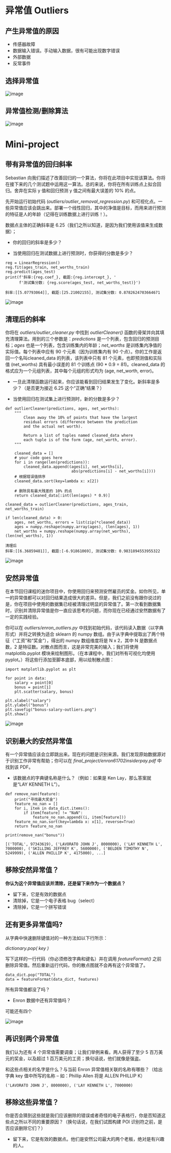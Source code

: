 # 异常值 Outliers

## 产生异常值的原因

- 传感器故障
- 数据输入错误。手动输入数据，很有可能出现数字错误
- 外部数据
- 反常事件

## 选择异常值

![image](https://raw.githubusercontent.com/hufe09/GitNote-Images/master/Picee/image.y33enfut0wj.png)

## 异常值检测/删除算法

![image](https://raw.githubusercontent.com/hufe09/GitNote-Images/master/Picee/image.fhd8iuogb2c.png)

# Mini-project

## 带有异常值的回归斜率

Sebastian 向我们描述了改善回归的一个算法，你将在此项目中实现该算法。你将在接下来的几个测试题中运用这一算法。总的来说，你将在所有训练点上拟合回归。舍弃在实际 y 值和回归预测 y 值之间有最大误差的 10% 的点。

先开始运行初始代码 (*outliers/outlier_removal_regression.py*) 和可视化点。一些异常值应该会跳出来。部署一个线性回归，其中的净值是目标，而用来进行预测的特征是人的年龄（记得在训练数据上进行训练！）。

数据点主体的正确斜率是 6.25（我们之所以知道，是因为我们使用该值来生成数据）；

- 你的回归的斜率是多少？

- 当使用回归在测试数据上进行预测时，你获得的分数是多少？

```
reg = LinearRegression()
reg.fit(ages_train, net_worths_train)
reg.predict(ages_test)
print(f'斜率:{reg.coef_}, 截距:{reg.intercept_}, '
      f'测试集分数: {reg.score(ages_test, net_worths_test)}')
```

```
斜率:[[5.07793064]], 截距:[25.21002155], 测试集分数: 0.8782624703664671
```

![image](https://raw.githubusercontent.com/hufe09/GitNote-Images/master/Picee/before_clean.93qo0ibespi.png)

## 清理后的斜率

你将在 *outliers/outlier_cleaner.py* 中找到 *outlierCleaner()* 函数的骨架并向其填充清理算法。用到的三个参数是：*predictions* 是一个列表，包含回归的预测目标；*ages* 也是一个列表，包含训练集内的年龄；*net_worths* 是训练集内净值的实际值。每个列表中应有 90 个元素（因为训练集内有 90 个点）。你的工作是返回一个名叫cleaned_data 的列表，该列表中只有 81 个元素，也即预测值和实际值 (net_worths) 具有最小误差的 81 个训练点 (90 * 0.9 = 81)。cleaned_data 的格式应为一个元组列表，其中每个元组的形式均为 (age, net_worth, error)。

- 一旦此清理函数运行起来，你应该能看到回归结果发生了变化。新斜率是多少？（是否更为接近 6.25 这个“正确”结果？）

- 当使用回归在测试集上进行预测时，新的分数是多少？

```
def outlierCleaner(predictions, ages, net_worths):
    """
        Clean away the 10% of points that have the largest
        residual errors (difference between the prediction
        and the actual net worth).

        Return a list of tuples named cleaned_data where 
        each tuple is of the form (age, net_worth, error).
    """

    cleaned_data = []
    # your code goes here
    for i in range(len(predictions)):
        cleaned_data.append((ages[i], net_worths[i],
                             abs(predictions[i] - net_worths[i])))
    # 根据错误值排序
    cleaned_data.sort(key=lambda x: x[2])

    # 删除具有最大残差的 10% 的点
    return cleaned_data[:int(len(ages) * 0.9)]

cleaned_data = outlierCleaner(predictions, ages_train, net_worths_train)

if len(cleaned_data) > 0:
    ages, net_worths, errors = list(zip(*cleaned_data))
    ages = numpy.reshape(numpy.array(ages), (len(ages), 1))
    net_worths = numpy.reshape(numpy.array(net_worths), (len(net_worths), 1))  
```

```
清理后
斜率:[[6.36859481]], 截距:[-6.91861069], 测试集分数: 0.9831894553955322
```

![image](https://raw.githubusercontent.com/hufe09/GitNote-Images/master/Picee/after_clean.g3b17ga0syd.png)

## 安然异常值

在本节回归课程的迷你项目中，你使用回归来预测安然雇员的奖金。如你所见，单一的异常值都可以对回归结果造成很大的差异。但是，我们之前没有跟你说过的是，你在项目中使用的数据集已经被清理过明显的异常值了。第一次看到数据集时，识别并清除异常值是你一直应该思考的问题，而你现在已经通过安然数据有了一定的实践经验。

你可以在 *outliers/enron_outliers.py* 中找到初始代码，该代码读入数据（以字典形式）并将之转换为适合 sklearn 的 numpy 数组。由于从字典中提取出了两个特征（“工资”和“奖金”），得出的 numpy 数组维度将是 N x 2，其中 N 是数据点数，2 是特征数。对散点图而言，这是非常完美的输入；我们将使用 matplotlib.pyplot 模块来绘制图形。（在本课程中，我们对所有可视化均使用 pyplot。）将这些行添加至脚本底部，用以绘制散点图： 

```
import matplotlib.pyplot as plt

for point in data:
    salary = point[0]
    bonus = point[1]
    plt.scatter(salary, bonus)

plt.xlabel("salary")
plt.ylabel("bonus")
plt.savefig("bonus-salary-outliers.png")
plt.show()
```

![image](https://raw.githubusercontent.com/hufe09/GitNote-Images/master/Picee/bonus-salary-outliers.5y0t92nm56a.png)

## 识别最大的安然异常值

有一个异常值应该会立即跳出来。现在的问题是识别来源。我们发现原始数据源对于识别工作非常有帮助；你可以在 *final_project/enron61702insiderpay.pdf* 中找到该 PDF。

- 该数据点的字典键名称是什么？（例如：如果是 Ken Lay，那么答案就是“LAY KENNETH L”）。

```
def remove_nan(feature):
    print("寻找最大奖金")
    feature_no_nan = []
    for i, item in data_dict.items():
        if item[feature] != "NaN":
            feature_no_nan.append((i, item[feature]))
    feature_no_nan.sort(key=lambda x: x[1], reverse=True)
    return feature_no_nan
    
print(remove_nan("bonus"))
```

```
[('TOTAL', 97343619), ('LAVORATO JOHN J', 8000000), ('LAY KENNETH L', 7000000), ('SKILLING JEFFREY K', 5600000), ('BELDEN TIMOTHY N', 5249999), ('ALLEN PHILLIP K', 4175000), ...]
```

## 移除安然异常值？
**你认为这个异常值应该并清除，还是留下来作为一个数据点？**

- 留下来，它是有效的数据点
- 清除掉，它是一个电子表格 bug（select）
- 清除掉，它是一个拼写错误

## 还有更多异常值吗?

从字典中快速删除键值对的一种方法如以下行所示：

*dictionary.pop( key )*

写下这样的一行代码（你必须修改字典和键名）并在调用 *featureFormat()* 之前删除异常值。然后重新运行代码，你的散点图就不会再有这个异常值了。

```
data_dict.pop("TOTAL")
data = featureFormat(data_dict, features)
```

所有异常值都没了吗？

- Enron 数据中还有异常值吗？ 

可能还有四个

![image](https://raw.githubusercontent.com/hufe09/GitNote-Images/master/Picee/bonus-salary-outliers.9uo2wzsfz3b.png)

## 再识别两个异常值

我们认为还有 4 个异常值需要调查；让我们举例来看。两人获得了至少 5 百万美元的奖金，以及超过 1 百万美元的工资；换句话说，他们就像是强盗。

和这些点相关的名字是什么？与当前 Enron 异常值相关联的名称有哪些？（给出字典 key 值中所写的名称 – 如：Phillip Allen 将是 ALLEN PHILLIP K）

```
('LAVORATO JOHN J', 8000000), ('LAY KENNETH L', 7000000)
```

## 移除这些异常值？

你是否会猜到这些就是我们应该删除的错误或者奇怪的电子表格行，你是否知道这些点之所以不同的重要原因？（换句话说，在我们试图构建 POI 识别符之前，是否应该删除它们？）

- 留下来，它是有效的数据点。他们是安然公司最大的两个老板，绝对是有兴趣的人。

